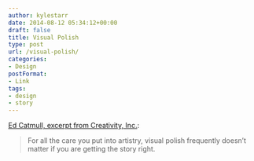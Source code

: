```yaml
---
author: kylestarr
date: 2014-08-12 05:34:12+00:00
draft: false
title: Visual Polish
type: post
url: /visual-polish/
categories:
- Design
postFormat:
- Link
tags:
- design
- story
---
```


[Ed Catmull, excerpt from Creativity, Inc.](https://itunes.apple.com/WebObjects/MZStore.woa/wa/viewBook?id=733503589):

> For all the care you put into artistry, visual polish frequently doesn’t matter if you are getting the story right.
